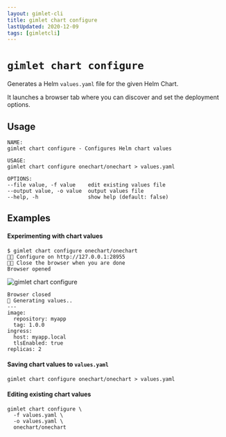 ```yaml
---
layout: gimlet-cli
title: gimlet chart configure
lastUpdated: 2020-12-09
tags: [gimletcli]
---
```


# `gimlet chart configure`

Generates a Helm `values.yaml` file for the given Helm Chart.

It launches a browser tab where you can discover and set the deployment options.

## Usage

```
NAME:
gimlet chart configure - Configures Helm chart values

USAGE:
gimlet chart configure onechart/onechart > values.yaml

OPTIONS:
--file value, -f value    edit existing values file
--output value, -o value  output values file
--help, -h                show help (default: false)
```

## Examples

#### Experimenting with chart values

```
$ gimlet chart configure onechart/onechart
👩‍💻 Configure on http://127.0.0.1:28955
👩‍💻 Close the browser when you are done
Browser opened
```

![gimlet chart configure](/chart-configure.png)

```
Browser closed
📁 Generating values..
---
image:
  repository: myapp
  tag: 1.0.0
ingress:
  host: myapp.local
  tlsEnabled: true
replicas: 2
```

#### Saving chart values to `values.yaml`

```
gimlet chart configure onechart/onechart > values.yaml
```

#### Editing existing chart values

```
gimlet chart configure \
  -f values.yaml \
  -o values.yaml \
  onechart/onechart
```
